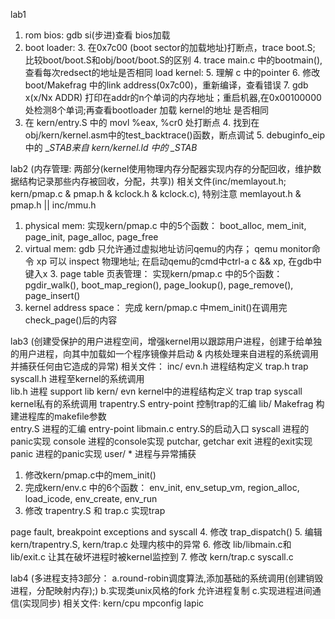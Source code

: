 lab1
1. rom bios: gdb si(步进)查看 bios加载
2. boot loader: 
   3. 在0x7c00 (boot sector的加载地址)打断点，trace boot.S; 比较boot/boot.S和obj/boot/boot.S的区别
   4. trace main.c 中的bootmain(), 查看每次redsect的地址是否相同
   load kernel: 
      5. 理解 c 中的pointer
      6. 修改boot/Makefrag 中的link address(0x7c00)，重新编译，查看错误
      7. gdb x(x/Nx ADDR) 打印在addr的n个单词的内存地址；重启机器,在0x00100000处检测8个单词;再查看bootloader 加载 kernel的地址 是否相同
3. 在 kern/entry.S 中的 movl %eax, %cr0 处打断点
   4. 找到在obj/kern/kernel.asm中的test_backtrace()函数，断点调试
   5. debuginfo_eip 中的 __STAB_*来自 kern/kernel.ld 中的 __STAB_*

lab2 (内存管理: 两部分(kernel使用物理内存分配器实现内存的分配回收，维护数据结构记录那些内存被回收，分配，共享))
相关文件(inc/memlayout.h; kern/pmap.c & pmap.h & kclock.h & kclock.c), 特别注意 memlayout.h & pmap.h || inc/mmu.h
1. physical mem: 实现kern/pmap.c 中的5个函数： boot_alloc, mem_init, page_init, page_alloc, page_free 
2. virtual mem: gdb 只允许通过虚拟地址访问qemu的内存； qemu monitor命令 xp 可以 inspect 物理地址; 在启动qemu的cmd中ctrl-a c && xp, 在gdb中键入x
   3. page table 页表管理： 实现kern/pmap.c 中的5个函数： pgdir_walk(), boot_map_region(), page_lookup(), page_remove(), page_insert()
4. kernel address space： 完成 kern/pmap.c 中mem_init()在调用完 check_page()后的内容


lab3 (创建受保护的用户进程空间，增强kernel用以跟踪用户进程，创建于给单独的用户进程，向其中加载如一个程序镜像并启动 & 内核处理来自进程的系统调用并捕获任何由它造成的异常)
相关文件：
inc/ evn.h          进程结构定义
     trap.h         trap
     syscall.h      进程至kernel的系统调用    
     lib.h          进程 support lib
kern/ evn           kernel中的进程结构定义
      trap          trap
      syscall       kernel私有的系统调用
      trapentry.S   entry-point 控制trap的汇编
lib/  Makefrag       构建进程库的makefile参数   
      entry.S        进程的汇编 entry-point
      libmain.c      entry.S的启动入口
      syscall        进程的panic实现
      console        进程的console实现 putchar, getchar
      exit           进程的exit实现   
      panic          进程的panic实现
user/ *
进程与异常捕获
1. 修改kern/pmap.c中的mem_init() 
2. 完成kern/env.c 中的6个函数： env_init, env_setup_vm, region_alloc, load_icode, env_create, env_run 
3. 修改 trapentry.S 和 trap.c 实现trap

page fault, breakpoint exceptions and syscall
4. 修改 trap_dispatch() 
5. 编辑 kern/trapentry.S, kern/trap.c 处理内核中的异常 
6. 修改 lib/libmain.c和 lib/exit.c 让其在破坏进程时被kernel监控到
7. 修改 kern/trap.c syscall.c



lab4 (多进程支持3部分：
    a.round-robin调度算法,添加基础的系统调用(创建销毁进程，分配映射内存);)
    b.实现类unix风格的fork 允许进程复制
    c.实现进程进间通信(实现同步)
相关文件: 
kern/cpu 
     mpconfig
     lapic
     